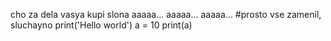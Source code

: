 cho za dela
vasya kupi slona
aaaaa... aaaaa... aaaaa...
#prosto vse zamenil, sluchayno
print('Hello world')
a = 10
print(a)
